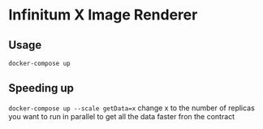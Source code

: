# Infinitum X Image Renderer

## Usage

`docker-compose up`

## Speeding up

`docker-compose up --scale getData=x` change x to the number of replicas you want to run in parallel to get all the data faster fron the contract
